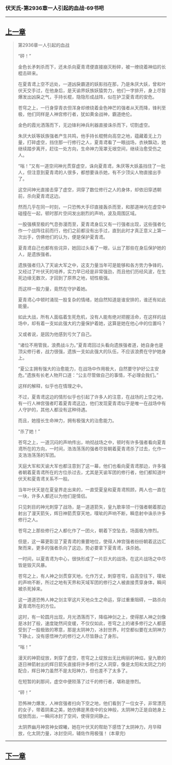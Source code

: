 ### 伏天氏-第2936章一人引起的血战-69书吧

--------
[上一章](./0123d10688b2ad464f722f8b9ae494cd.md)
--------


>
>
>
>第2936章一人引起的血战
>
>“砰！”
>
>金色长矛刺杀而下，还未杀向夏青鸢便直接崩灭粉碎，被一缭绕着神焰的长棍击碎来。
>
>在夏青鸢上空不远处，一道凶戾霸道的妖影挡在那，乃是朱厌大妖，曾和叶伏天交手过，在他身后，是天谕界妖族妖猿势力，他们一字排开，身上尽皆爆发出凶戾之气，手持长棍，隐隐形成战阵，似在护卫夏青鸢的安危。
>
>苍穹之上，一行身穿青衣但浑身却缭绕着金色神芒的强者从天而降，锋利至极，他们同样是人神宫修行者，犹如黄金战神，霸道绝伦。
>
>金色的霞光洒落而下，无边锋利神兵利器直接诛杀而下，切割虚空。
>
>朱厌大妖等妖族强者产生共鸣，他手持长棍劈向高空之地，蕴藏着无上力量，打碎虚空，挡住那一行修行之人，夏青鸢看了一眼战场，衣袂飘动，她继续踏步离开，赶往一处方向，生命神力笼罩无垠空间，继续治愈受伤之人。
>
>“嗡！”又有一道空间神光贯穿虚空，诛向夏青鸢，朱厌等大妖虽挡住了一批人，但注意到夏青鸢的人很多，都想要诛杀她，有不少顶尖人物直接出手了。
>
>这空间神光直接击穿了虚空，洞穿了数位修行之人的身体，却依旧穿透朝前，杀向夏青鸢这边。
>
>然而几乎在同一时刻，一只恐怖大手印直接轰杀而至，和那道神光在虚空中碰撞在一起，顿时那片空间发出剧烈的声响，波及周围区域。
>
>一股强横至极的气息弥漫而至，夏青鸢身后又有一行强者出现，这些强者化作一个战阵往前而行，他们之前都没有出手过，直到此时才真正意义上第一次出手，仿佛他们的认为，便是保护夏青鸢。
>
>夏青鸢自己也都有些诧异，她回过头看了一眼，认出了那些在身后保护她的人，是遗族强者。
>
>遗族强者归入了天谕大军之中，这支力量当年可是能够和各方势力争锋的，又经过了叶伏天的培养，实力早已经是非常强劲，而且他们历经风波，在生死边缘无数次，才回到了原界之地，韧性极强。
>
>而这样一股力量，竟然在守护着她。
>
>夏青鸢心中顿时涌现一股复杂的情绪，她自然知道是谁安排的，谁还有如此能量。
>
>如此大战，所有人面临着生死危机，没有人能有绝对把握活命，在这样的战场中，却有着一支如此强大的力量保护着她，这算是她在他心中的位置吗？
>
>又或者说，是因为他感到亏欠了自己。
>
>“诸位不用管我，浪费战斗力。”夏青鸢回过头看向遗族强者道，她自身也是顶尖修行者，战力很强，遗族一支如此强大的队伍，不应该浪费在守护她身上。
>
>“夏公主拥有强大的治愈能力，在战场中作用极大，自然要守护好公主安危。”遗族有长老人物开口道：“公主尽管做自己的事情，不必理会我们。”
>
>这样的解释，似乎也在情理之中。
>
>不过，夏青鸢这边的情形似乎也引起了许多人的注意，在战场的上空之地，有一行人神宫强者盯着夏青鸢这边，他们发现夏青鸢似乎是唯一在战场中有人守护的，其他人都没有这种待遇。
>
>而且，她擅长生命神力，拥有极强大的治愈能力。
>
>“杀了她！”
>
>苍穹之上，一道沉闷的声响传出，响彻战场之中，顿时有许多强者看向夏青鸢所在的方向，一时间，浩浩荡荡的强者尽皆朝着夏青鸢杀了过去，化作一支浩浩荡荡的军团。
>
>天庭大军和天谕大军也都注意到了这一幕，他们也看向夏青鸢那边，许多强者朝着夏青鸢所在的方位杀过去，尤其是天谕军团的修行者，他们都知道叶伏天和夏青鸢关系不一般。
>
>当年叶伏天是在夏皇界走出来的，一直受夏皇和夏青鸢照顾，两人也一直在一块，许多人都还以为他们是情侣。
>
>只见刺目的神光刺穿了战场，是一道道箭矢，皇九歌率领一行强者朝着那边射出了漫天箭矢，辉日神箭贯穿天地，噗呲的声响不断，瞬息射中诛杀许多修行之人。
>
>苍穹之上那些修行之人都化作了一团火，朝着下空坠去，场面极为惨烈。
>
>但是，这一幕更彰显了夏青鸢的重要地位，使得人神宫强者纷纷朝着这边汇聚而来，更多的强者杀向了这边，势必要拿下夏青鸢，诛杀她。
>
>一时间，以夏青鸢为中心，很快形成了一片巨大的战场，在这片战场之中尽皆是毁灭风暴。
>
>苍穹之上，有人神之剑贯穿天地，化作万丈，刺穿苍穹，自高空往下，噗呲的声响不断，所过之地有天界和天域军团的修行之人被直接贯穿身体，瞬间被杀死掉来。
>
>这一道道恐怖人神之剑主宰这片天地众生之命运，穿过重重阻碍，一路杀向夏青鸢所在的方位。
>
>这时，有一轮圆月出现，月光洒落而下，降临神剑之上，使得那人神之剑像是冰封了般，速度陡然间变缓，不仅仅如此，苍穹之上的诸多修行之人都感受到了一股极致的寒意，那是太阴神力，冰封世界，时空都似要在太阴神力下静止，没有感悟神力的修行之人尽皆静止了身形。
>
>“嗡！”
>
>漫天的神箭绽放，刺穿了虚空，苍穹之上绽放出无比绚丽的神焰，皇九歌的逐日神箭射出的辉日箭矢直接将许多修行之人洞穿，像是太阳和太阴之力的配合，辉日神力虽然不是太阳神力，但也差不了太多了。
>
>在短暂的刹那间，虚空中便陨落了过千的修行者，堪称是惨烈。
>
>“砰！”
>
>恐怖神力爆发，人神宫强者扫向下空之地，他们看到了一位女子，非常漂亮的女子，带着阴柔之美，她仿佛是黑夜中的女神般，太阴神力正是自她身上绽放而出，一瞬间冰封了空间，使得空间静止。
>
>太阴界幽月神宫神女嫦曦，她在叶伏天的帮助下感悟了太阴神力，月华释放，化太阴力量，冰封空间，辅佐作用极强！
>(本章完)
>
>

--------
[下一章](./2f907555fbf65d4c91fcb79aae319108.md)
--------
